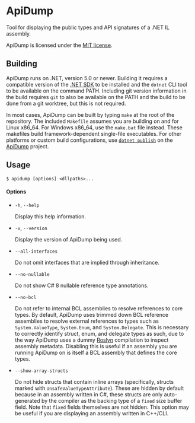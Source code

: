 # ApiDump
Tool for displaying the public types and API signatures of a .NET IL assembly.

ApiDump is licensed under the [MIT license](LICENSE).

## Building

ApiDump runs on .NET, version 5.0 or newer. Building it requires a compatible
version of the [.NET SDK](https://dotnet.microsoft.com/download/dotnet/5.0)
to be installed and the `dotnet` CLI tool to be available on the command PATH.
Including git version information in the build requires `git` to also be available
on the PATH and the build to be done from a git worktree, but this is not required.

In most cases, ApiDump can be built by typing `make` at the root of the repository.
The included `Makefile` assumes you are building on and for Linux x86_64. For Windows
x86_64, use the `make.bat` file instead. These makefiles build framework-dependent
single-file executables. For other platforms or custom build configurations, use
[`dotnet publish`](https://docs.microsoft.com/en-us/dotnet/core/tools/dotnet-publish)
on the [ApiDump](ApiDump/ApiDump.csproj) project.

## Usage

```
$ apidump [options] <dllpaths>...
```

<!---
    IMPORTANT NOTE!

    The below markdown is embedded and used by the code to generate the --help output.
    Take care when editing it and update `ApiDump.Program.PrintHelp()` if necessary.
--->

#### Options

- `-h`, `--help`

  Display this help information.

- `-v`, `--version`

  Display the version of ApiDump being used.

- `--all-interfaces`

  Do not omit interfaces that are implied through inheritance.

- `--no-nullable`

  Do not show C# 8 nullable reference type annotations.

- `--no-bcl`

  Do not refer to internal BCL assemblies to resolve references to core types.
  By default, ApiDump uses trimmed down BCL reference assemblies to resolve external
  references to types such as `System.ValueType`, `System.Enum`, and `System.Delegate`.
  This is necessary to correctly identify struct, enum, and delegate types as such,
  due to the way ApiDump uses a dummy [Roslyn](https://github.com/dotnet/roslyn)
  compilation to inspect assembly metadata. Disabling this is useful if an assembly
  you are running ApiDump on is itself a BCL assembly that defines the core types.

- `--show-array-structs`

  Do not hide structs that contain inline arrays (specifically, structs marked with
  `UnsafeValueTypeAttribute`). These are hidden by default because in an assembly written
  in C#, these structs are only auto-generated by the compiler as the backing type
  of a `fixed` size buffer field. Note that `fixed` fields themselves are not hidden.
  This option may be useful if you are displaying an assembly written in C++/CLI.
